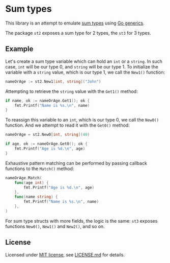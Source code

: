 # Sum types

This library is an attempt to emulate [sum types](https://en.wikipedia.org/wiki/Algebraic_data_type) using [Go generics](https://go.dev/doc/tutorial/generics).

The package `st2` exposes a sum type for 2 types, the `st3` for 3 types.

## Example

Let's create a sum type variable which can hold an `int` or a `string`. In such case, `int` will be our type 0, and `string` will be our type 1. To initialize the variable with a `string` value, which is our type 1, we call the `New1()` function:

```go
nameOrAge := st2.New1[int, string]("John")
```

Attempting to retrieve the `string` value with the `Get1()` method:

```go
if name, ok := nameOrAge.Get1(); ok {
    fmt.Printf("Name is %s.\n", name)
}
```

To reassign this variable to an `int`, which is our type 0, we call the `New0()` function. And we attempt to read it with the `Get0()` method:

```go
nameOrAge = st2.New0[int, string](40)

if age, ok := nameOrAge.Get0(); ok {
    fmt.Printf("Age is %d.\n", age)
}
```

Exhaustive pattern matching can be performed by passing callback functions to the `Match()` method:

```go
nameOrAge.Match(
    func(age int) {
        fmt.Printf("Age is %d.\n", age)
    },
    func(name string) {
        fmt.Printf("Name is %s.\n", name)
    },
)
```

For sum type structs with more fields, the logic is the same: `st3` exposes functions `New0()`, `New1()` and `New2()`, and so on.

## License

Licensed under [MIT license](https://opensource.org/licenses/MIT), see [LICENSE.md](LICENSE.md) for details.
